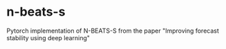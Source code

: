 # n-beats-s
Pytorch implementation of N-BEATS-S from the paper "Improving forecast stability using deep learning"
